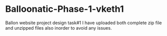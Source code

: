 # Balloonatic-Phase-1-vketh1
Ballon website project design task#1
I have uploaded both complete zip file and unzipped files also inorder to avoid any issues. 
